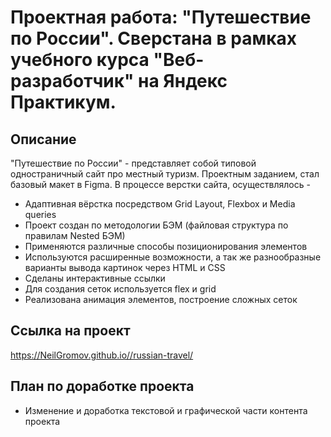 # Проектная работа: "Путешествие по России". Сверстана в рамках учебного курса "Веб-разработчик" на Яндекс Практикум.

## Описание

"Путешествие по России" - представляет собой типовой одностраничный сайт про местный туризм.
Проектным заданием, стал базовый макет в Figma. В процессе верстки сайта, осуществлялось -

- Адаптивная вёрстка посредством Grid Layout, Flexbox и Media queries
- Проект создан по методологии БЭМ (файловая структура по правилам Nested БЭМ)
- Применяются различные способы позиционирования элементов
- Используются расширенные возможности, а так же разнообразные варианты вывода картинок через HTML и CSS
- Сделаны интерактивные ссылки
- Для создания сеток используется flex и grid
- Реализована анимация элементов, построение сложных сеток

## Ссылка на проект
https://NeilGromov.github.io//russian-travel/

## План по доработке проекта
- Изменение и доработка текстовой и графической части контента проекта
